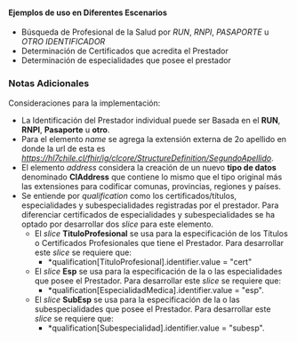 #### Ejemplos de uso en Diferentes Escenarios

 * Búsqueda de Profesional de la Salud por *RUN*, *RNPI*, *PASAPORTE* u *OTRO IDENTIFICADOR*
 * Determinación de Certificados que acredita el Prestador 
 * Determinación de especialidades que posee el prestador
 
### Notas Adicionales

Consideraciones para la implementación:

* La Identificación del Prestador individual puede ser Basada en el **RUN**, **RNPI**, **Pasaporte** u **otro**.
* Para el elemento *name* se agrega la extensión externa de 2o apellido en donde la url de esta es *https://hl7chile.cl/fhir/ig/clcore/StructureDefinition/SegundoApellido*.
* El elemento *address* considera la creación de un nuevo **tipo de datos** denominado **ClAddress** que contiene lo mismo que el tipo original más las extensiones para codificar comunas, provincias, regiones y países.
* Se entiende por *qualification* como los certificados/títulos, especialidades y subespecialidades registradas por el prestador. Para diferenciar certificados de especialidades y subespecialidades se ha optado por desarrollar dos *slice* para este elemento.
  * El *slice* **TituloProfesional** se usa para la especificación de los Títulos o Certificados Profesionales que tiene el Prestador. Para desarrollar este *slice* se requiere que:
    * *qualification[TituloProfesional].identifier.value = "cert"
  * El *slice* **Esp** se usa para la especificación de la o las especialidades que posee el Prestador. Para desarrollar este *slice* se requiere que:
    * *qualification[EspecialidadMedica].identifier.value = "esp".
  * El *slice* **SubEsp** se usa para la especificación de la o las subespecialidades que posee el Prestador. Para desarrollar este *slice* se requiere que:
    * *qualification[Subespecialidad].identifier.value = "subesp".
